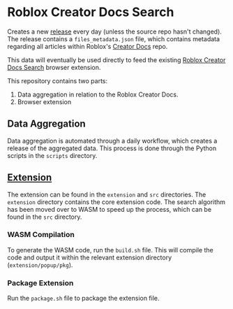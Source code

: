 # Roblox Creator Docs Search

Creates a new [release](https://github.com/Sleitnick/rbx-doc-search/releases/latest) every day (unless the source repo hasn't changed). The release contains a `files_metadata.json` file, which contains metadata regarding all articles within Roblox's [Creator Docs](https://github.com/Roblox/creator-docs) repo.

This data will eventually be used directly to feed the existing [Roblox Creator Docs Search](https://chrome.google.com/webstore/detail/roblox-devhub-search/mejgpalbcgoooijaoomkcmcjeihhlehf) browser extension.

This repository contains two parts:

1. Data aggregation in relation to the Roblox Creator Docs.
2. Browser extension

## Data Aggregation

Data aggregation is automated through a daily workflow, which creates a release of the aggregated data. This process is done through the Python scripts in the `scripts` directory.

## [Extension](https://chrome.google.com/webstore/detail/roblox-devhub-search/mejgpalbcgoooijaoomkcmcjeihhlehf)

The extension can be found in the `extension` and `src` directories. The `extension` directory contains the core extension code. The search algorithm has been moved over to WASM to speed up the process, which can be found in the `src` directory.

### WASM Compilation

To generate the WASM code, run the `build.sh` file. This will compile the code and output it within the relevant extension directory (`extension/popup/pkg`).

### Package Extension

Run the `package.sh` file to package the extension file.
